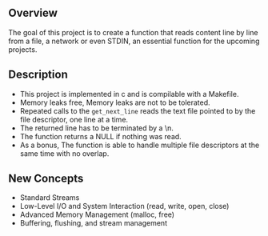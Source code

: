 ## Overview

The goal of this project is to create a function that reads content line by line from a file, a network or even STDIN, an essential function for the upcoming projects.

## Description

-   This project is implemented in c and is compilable with a Makefile.
-   Memory leaks free, Memory leaks are not to be tolerated.
-   Repeated calls to the `get_next_line` reads the text file pointed to by the file descriptor, one line at a time.
-   The returned line has to be terminated by a \n.
-   The function returns a NULL if nothing was read.
-   As a bonus, The function is able to handle multiple file descriptors at the same time with no overlap.

## New Concepts

-   Standard Streams
-   Low-Level I/O and System Interaction (read, write, open, close)
-   Advanced Memory Management (malloc, free)
-   Buffering, flushing, and stream management

